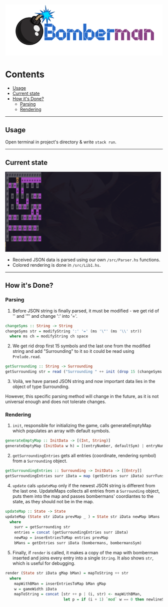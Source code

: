 ![Bomberman logo](logo.png)

Contents
===
- [Usage](#usage)
- [Current state](#current-state)
- [How it's Done?](#how-its-done)
  - [Parsing](#parsing)
  - [Rendering](#rendering)
<hr>


## Usage
Open terminal in project's directory & write `stack run`.
<hr>

## Current state
![Bomberman demo](preview.gif) 
- Received JSON data is parsed using our own  `/src/Parser.hs` functions.
- Colored rendering is done in `/src/Lib1.hs`.
<hr>

## How it's Done?
### Parsing
1. Before JSON string is finally parsed, it must be modified - we get rid of '\' and '"' and change ':' into '='. 
```haskell
changeSyms :: String -> String
changeSyms str = modifyString ':' '=' (ms '\"' (ms '\\' str))
  where ms ch = modifyString ch space
```
2. We get rid drop first 15 symbols and the last one from the modified string and add "Surrounding" to it so it could be read using `Prelude.read`.
```haskell
getSurrounding :: String -> Surrounding
getSurrounding str = read ("Surrounding " ++ init (drop 15 (changeSyms str )))::Surrounding
```
3. Voilà, we have parsed JSON string and now important data lies in the object of type Surrounding.

However, this specific parsing method will change in the future, as it is not universal enough and does not tolerate changes.

### Rendering
1. `init`, responsible for initializing the game, calls generateEmptyMap which populates an array with default symbols.
```haskell
generateEmptyMap :: InitData -> [(Int, String)]
generateEmptyMap (InitData w h) = [(entryNumber, defaultSym) | entryNumber <- [0 .. (w * h)]]
```
2. `getSurroundingEntries` gets all entries (coordinate, rendering symbol) from a `Surrounding` object.
```haskell
getSurroundingEntries :: Surrounding -> InitData -> [[Entry]]
getSurroundingEntries surr iData = map (getEntries surr iData) surrFuns
```
4. `update` cals `updateMap` only if the newest JSON string is different from the last one. UpdateMaps collects all entries from a `Surrounding` object, puts them into the map and passes bombermans' coordiantes to the state, as they should not be in the map.
```haskell
updateMap :: State -> State
updateMap (State str iData prevMap _ ) = State str iData newMap bMans 
  where
    surr = getSurrounding str
    entries = concat (getSurroundingEntries surr iData)
    newMap = inserEntriesToMap entries prevMap
    bMans = getEntries surr iData (bombermans, bombermansSym)

```
5. Finally, if `render` is called, it makes a copy of the map with bomberman inserted and joins every entry into a single `String`. It also shows `str`, which is useful for debugging.
```haskell
render (State str iData gMap bMan) = mapToString ++ str
  where
    mapWithBMan = inserEntriesToMap bMan gMap
    w = gameWidth iData
    mapToString = concat [str ++ p | (i, str) <- mapWithBMan,
                          let p = if (i + 1) `mod` w == 0 then newlineSym else ""]
```
